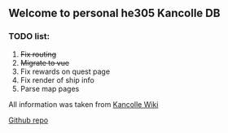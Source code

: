 <h2>Welcome to personal he305 Kancolle DB</h2>
      <h3>TODO list:</h3>
      <ol className="homelist" type="1">
          <li><del>Fix routing</del></li>
          <li><del>Migrate to vue</del></li>
          <li>Fix rewards on quest page</li>
          <li>Fix render of ship info</li>
          <li>Parse map pages</li>
      </ol>
      <p>All information was taken from <a href="http://kancolle.wikia.com">Kancolle Wiki</a></p>
      <p><a href="https://github.com/he305/KancolleData">Github repo</a></p>